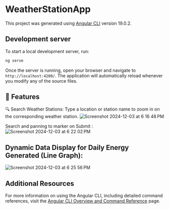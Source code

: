 # WeatherStationApp

This project was generated using [Angular CLI](https://github.com/angular/angular-cli) version 19.0.2.

## Development server

To start a local development server, run:

```bash
ng serve
```

Once the server is running, open your browser and navigate to `http://localhost:4200/`. The application will automatically reload whenever you modify any of the source files.

## 🌟 Features

🔍 Search Weather Stations:
Type a location or station name to zoom in on the corresponding weather station.
![Screenshot 2024-12-03 at 6 16 48 PM](https://github.com/user-attachments/assets/5750a4b5-50f7-4c1d-a70f-026783dc96de)

Search and panning to marker on Submit :
![Screenshot 2024-12-03 at 6 22 02 PM](https://github.com/user-attachments/assets/77573dc9-27f2-49f8-b4d2-567dab8d5eb7)



## Dynamic Data Display for Daily Energy Generated (Line Graph):

![Screenshot 2024-12-03 at 6 25 56 PM](https://github.com/user-attachments/assets/0485c952-68eb-4aec-b10a-1c70c28af412)



## Additional Resources

For more information on using the Angular CLI, including detailed command references, visit the [Angular CLI Overview and Command Reference](https://angular.dev/tools/cli) page.
